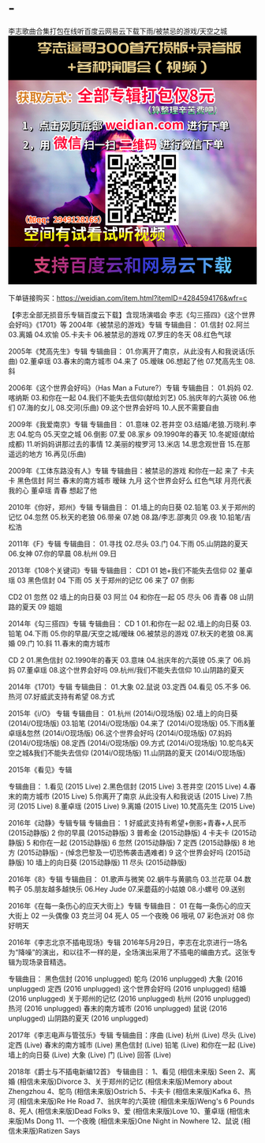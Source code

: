 # -
李志歌曲合集打包在线听百度云网易云下载下雨​/​被禁忌的游戏​/​天空之城
![](https://github.com/janus-fly/-/blob/main/images/2%E6%9C%8819%E6%97%A5.jpg)

下单链接购买：https://weidian.com/item.html?itemID=4284594176&wfr=c

【李志全部无损音乐专辑百度云下载】含现场演唱会
李志《勾三搭四》《这个世界会好吗》《1701》等
2004年《被禁忌的游戏》专辑
专辑曲目：
01.信封
02.阿兰
03.离婚
04.欢愉
05.卡夫卡
06.被禁忌的游戏
07.罗庄的冬天
08.红色气球

2005年《梵高先生》专辑
专辑曲目：
01.你离开了南京，从此没有人和我说话(乐曲)
02.董卓瑶
03.春末的南方城市
04.来了
05.暧昧
06.想起了他
07.梵高先生
08.斜

2006年《这个世界会好吗》（Has Man a Future?）专辑
专辑曲目：
01.妈妈
02.喀纳斯
03.和你在一起
04.我们不能失去信仰(献给刘艺)
05.翁庆年的六英镑
06.他们
07.海的女儿
08.交河(乐曲)
09.这个世界会好吗
10.人民不需要自由

2009年《我爱南京》专辑
专辑曲目：
01.意味
02.苍井空
03.结婚/老狼.万晓利.李志
04.鸵鸟
05.天空之城
06.倒影
07.爱
08.家乡
09.1990年的春天
10.冬妮娅(献给成都)
11.听妈妈讲那过去的事情
12.美丽的梭罗河
13.米店
14.思念观世音
15.在那遥远的地方
16.再见(乐曲)

2009年《工体东路没有人》专辑
专辑曲目：被禁忌的游戏
和你在一起
来了
卡夫卡
黑色信封
阿兰
春末的南方城市
暧昧
九月
这个世界会好么
红色气球
月亮代表我的心
董卓瑶
青春
想起了他

2010年《你好，郑州》专辑
专辑曲目：
01.墙上的向日葵
02.铅笔
03.关于郑州的记忆
04.忽然
05.秋天的老狼
06.带亲
07.她
08.路/李志.邵夷贝
09.夜
10.铅笔/吉松浩

2011年《F》专辑
专辑曲目：
01.寻找
02.尽头
03.门
04.下雨
05.山阴路的夏天
06.女神
07.你的早晨
08.杭州
09.日

2013年《108个关键词》专辑
专辑曲目：
CD1
01 她+我们不能失去信仰
02 董卓瑶
03 黑色信封
04 下雨
05 关于郑州的记忆
06 来了
07 倒影

CD2
01 忽然
02 墙上的向日葵
03 阿兰
04 和你在一起
05 尽头
06 青春
08 山阴路的夏天
09 姐姐

2014年《勾三搭四》专辑
专辑曲目：
CD 1
01.和你在一起
02.墙上的向日葵
03.铅笔
04.下雨
05.你的早晨/天空之城/暧昧
06.被禁忌的游戏
07.秋天的老狼
08.离婚
09.门
10.斜
11.春末的南方城市

CD 2
01.黑色信封
02.1990年的春天
03.意味
04.翁庆年的六英镑
05.来了
06.妈妈
07.董卓瑶
08.这个世界会好吗
09.杭州/我们不能失去信仰
10.山阴路的夏天

2014年《1701》专辑
专辑曲目：
01.大象
02.鼠说
03.定西
04.看见
05.不多
06.热河
07.好威武支持有希望
08.方式

2015年《i/O》 专辑
专辑曲目：
01.杭州 (2014i/O现场版)
02.墙上的向日葵 (2014i/O现场版)
03.铅笔 (2014i/O现场版)
04.来了 (2014i/O现场版)
05.下雨&董卓瑶&忽然 (2014i/O现场版)
06.这个世界会好吗 (2014i/O现场版)
07.妈妈 (2014i/O现场版)
08.定西 (2014i/O现场版)
09.方式 (2014i/O现场版)
10.鸵鸟&天空之城&我们不能失去信仰 (2014i/O现场版)
11.山阴路的夏天 (2014i/O现场版)

2015年《看见》专辑

专辑曲目：
1.看见 (2015 Live)
2.黑色信封 (2015 Live)
3.苍井空 (2015 Live)
4.春末的南方城市 (2015 Live)
5.你离开了南京 从此没有人和我说话 (2015 Live)
7.热河 (2015 Live)
8.董卓瑶 (2015 Live)
9.离婚 (2015 Live)
10.梵高先生 (2015 Live)

2016年《动静》专辑专辑
专辑曲目：
1 好威武支持有希望+倒影+青春+人民币 (2015动静版)
2 你的早晨 (2015动静版)
3 普希金 (2015动静版)
4 卡夫卡 (2015动静版)
5 和你在一起 (2015动静版)
6 忽然 (2015动静版)
7 定西 (2015动静版)
8 地方 (2015动静版) - (悼念巴黎及一切恐怖袭击遇难者)
9 这个世界会好吗 (2015动静版)
10 墙上的向日葵 (2015动静版)
11 尽头 (2015动静版)

2016年《8》专辑
专辑曲目：
01.歌声与微笑
02.蜗牛与黄鹂鸟
03.兰花草
04.数鸭子
05.朋友越多越快乐
06.Hey Jude
07.采蘑菇的小姑娘
08.小螺号
09.送别

2016年《在每一条伤心的应天大街上》专辑
专辑曲目：
01 在每一条伤心的应天大街上
02 一头偶像
03 克兰河
04 死人
05 一个夜晚
06 哦吼
07 彩色派对
08 你好明天

2016年《李志北京不插电现场》专辑
2016年5月29日，李志在北京进行一场名为“降噪”的演出，和以往不一样的是，全场演出采用了不插电的编曲方式。这张专辑为现场录音精选。

专辑曲目：
黑色信封 (2016 unplugged)
鸵鸟 (2016 unplugged)
大象 (2016 unplugged)
定西 (2016 unplugged)
这个世界会好吗 (2016 unplugged)
结婚 (2016 unplugged)
关于郑州的记忆 (2016 unplugged)
杭州 (2016 unplugged)
热河 (2016 unplugged)
春末的南方城市 (2016 unplugged)
鼠说 (2016 unplugged)
山阴路的夏天 (2016 unplugged)

2017年《李志电声与管弦乐》专辑
专辑曲目：序曲 (Live)
杭州 (Live)
尽头 (Live)
定西 (Live)
春末的南方城市 (Live)
黑色信封 (Live)
铅笔 (Live)
和你在一起 (Live)
墙上的向日葵 (Live)
大象 (Live)
门 (Live)
回答 (Live)

2018年《爵士与不插电新编12首》
专辑曲目：
1、看见 (相信未来版) Seen
2、离婚 (相信未来版)Divorce
3、关于郑州的记忆 (相信未来版)Memory about Zhengzhou
4、鸵鸟 (相信未来版)Ostrich
5、卡夫卡 (相信未来版)Kafka
6、热河 (相信未来版)Re He Road
7、翁庆年的六英镑 (相信未来版)Weng's 6 Pounds
8、死人 (相信未来版)Dead Folks
9、爱 (相信未来版)Love
10、董卓瑶 (相信未来版)Ms Dong
11、一个夜晚 (相信未来版)One Night in Nowhere
12、鼠说 (相信未来版)Ratizen Says
